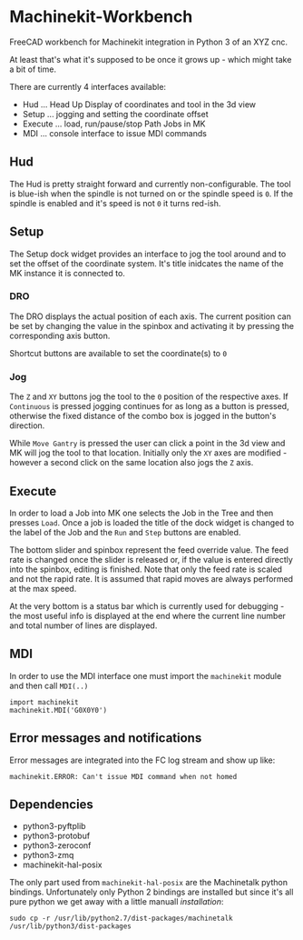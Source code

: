 # Machinekit-Workbench
FreeCAD workbench for Machinekit integration in Python 3 of an XYZ cnc.

At least that's what it's supposed to be once it grows up - which might take a bit of time.

There are currently 4 interfaces available:
* Hud     ... Head Up Display of coordinates and tool in the 3d view
* Setup   ... jogging and setting the coordinate offset
* Execute ... load, run/pause/stop Path Jobs in MK
* MDI     ... console interface to issue MDI commands

## Hud
The Hud is pretty straight forward and currently non-configurable. The tool is blue-ish when the spindle
is not turned on or the spindle speed is `0`. If the spindle is enabled and it's speed is not `0` it turns
red-ish.

## Setup
The Setup dock widget provides an interface to jog the tool around and to set the offset of the coordinate system.
It's title inidcates the name of the MK instance it is connected to.

### DRO
The DRO displays the actual position of each axis. The current position can be set by changing the value in the
spinbox and activating it by pressing the corresponding axis button.

Shortcut buttons are available to set the coordinate(s) to `0`

### Jog
The `Z` and `XY` buttons jog the tool to the `0` position of the respective axes. If `Continuous` is pressed
jogging continues for as long as a button is pressed, otherwise the fixed distance of the combo box is jogged
in the button's direction.

While `Move Gantry` is pressed the user can click a point in the 3d view and MK will jog the tool to that location.
Initially only the `XY` axes are modified - however a second click on the same location also jogs the `Z` axis.

## Execute
In order to load a Job into MK one selects the Job in the Tree and then presses `Load`. Once a job is loaded
the title of the dock widget is changed to the label of the Job and the `Run` and `Step` buttons are enabled.

The bottom slider and spinbox represent the feed override value. The feed rate is changed once the slider is
released or, if the value is entered directly into the spinbox, editing is finished. Note that only the feed
rate is scaled and not the rapid rate. It is assumed that rapid moves are always performed at the max speed.

At the very bottom is a status bar which is currently used for debugging - the most useful info is displayed
at the end where the current line number and total number of lines are displayed.

## MDI
In order to use the MDI interface one must import the `machinekit` module and then call `MDI(..)`
```
import machinekit
machinekit.MDI('G0X0Y0')
```

## Error messages and notifications
Error messages are integrated into the FC log stream and show up like:
```
machinekit.ERROR: Can't issue MDI command when not homed
```

## Dependencies
* python3-pyftplib
* python3-protobuf
* python3-zeroconf
* python3-zmq
* machinekit-hal-posix

The only part used from `machinekit-hal-posix` are the Machinetalk python bindings. Unfortunately only
Python 2 bindings are installed but since it's all pure python we get away with a little manuall _installation_:

```
sudo cp -r /usr/lib/python2.7/dist-packages/machinetalk /usr/lib/python3/dist-packages
```

